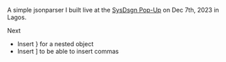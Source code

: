 A simple jsonparser I built live at the [SysDsgn Pop-Up](https://x.com/sysdsgn/status/1731710772714033305) on Dec 7th, 2023 in Lagos.

Next
- Insert } for a nested object
- Insert ] to be able to insert commas